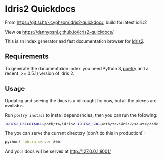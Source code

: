 # Idris2 Quickdocs

From https://git.sr.ht/~cypheon/idris2-quickdocs, build for latest idris2

View on https://dannypsnl.github.io/idris2-quickdocs/

This is an index generator and fast documentation browser for
[Idris2](https://github.com/idris-lang/Idris2).


## Requirements

To generate the documentation index, you need Python 3,
[poetry](https://python-poetry.org/) and a recent (>= 0.5.1) version of Idris 2.

## Usage

Updating and serving the docs is a bit rought for now, but all the pieces are
available.

Run `poetry install` to install dependencies, then you can run the following:

```sh
IDRIS2_EXECUTABLE=path/to/idris2 IDRIS2_SRC=path/to/idris2/source/code ./rebuild_all.sh
```

The you can serve the current directory (don't do this in production!):

```sh
python3 -mhttp.server 8001
```

And your docs will be served at http://127.0.0.1:8001/
